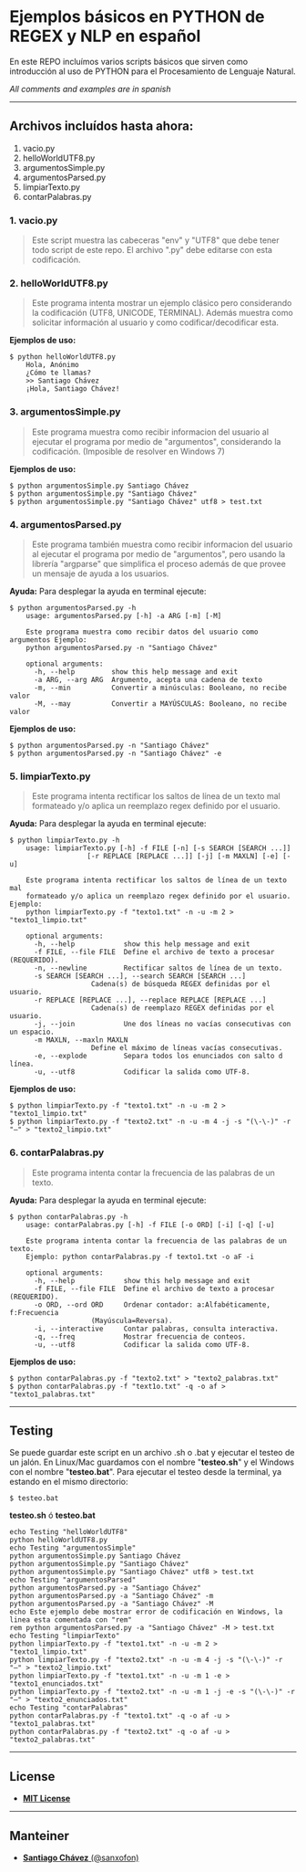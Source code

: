 # Ejemplos básicos en PYTHON de REGEX y NLP en español

En este REPO incluímos varios scripts básicos que sirven como introducción al uso de PYTHON para el Procesamiento de Lenguaje Natural.

*All comments and examples are in spanish*

***

## Archivos incluídos hasta ahora:

1. vacio.py
1. helloWorldUTF8.py
1. argumentosSimple.py
1. argumentosParsed.py
1. limpiarTexto.py
1. contarPalabras.py

### 1. vacio.py

> Este script muestra las cabeceras "env" y "UTF8" que debe tener todo script de este repo. El archivo ".py" debe editarse con esta codificación.

### 2. helloWorldUTF8.py

> Este programa intenta mostrar un ejemplo clásico pero considerando la codificación (UTF8, UNICODE, TERMINAL). Además muestra como solicitar información al usuario y como codificar/decodificar esta.

**Ejemplos de uso:**

	$ python helloWorldUTF8.py
		Hola, Anónimo
		¿Cómo te llamas?
		>> Santiago Chávez
		¡Hola, Santiago Chávez!


### 3. argumentosSimple.py

> Este programa muestra como recibir informacion del usuario al ejecutar el programa por medio de "argumentos", considerando la codificación. (Imposible de resolver en Windows 7)

**Ejemplos de uso:**

	$ python argumentosSimple.py Santiago Chávez
	$ python argumentosSimple.py "Santiago Chávez"
	$ python argumentosSimple.py "Santiago Chávez" utf8 > test.txt

### 4. argumentosParsed.py

> Este programa también muestra como recibir informacion del usuario al ejecutar el programa por medio de "argumentos", pero usando la librería "argparse" que simplifica el proceso además de que provee un mensaje de ayuda a los usuarios.

**Ayuda:**
Para desplegar la ayuda en terminal ejecute:

	$ python argumentosParsed.py -h
		usage: argumentosParsed.py [-h] -a ARG [-m] [-M]
		
		Este programa muestra como recibir datos del usuario como argumentos Ejemplo:
		python argumentosParsed.py -n "Santiago Chávez"
		
		optional arguments:
		  -h, --help         show this help message and exit
		  -a ARG, --arg ARG  Argumento, acepta una cadena de texto
		  -m, --min          Convertir a minúsculas: Booleano, no recibe valor
		  -M, --may          Convertir a MAYÚSCULAS: Booleano, no recibe valor

**Ejemplos de uso:**

	$ python argumentosParsed.py -n "Santiago Chávez"
	$ python argumentosParsed.py -n "Santiago Chávez" -e

### 5. limpiarTexto.py

> Este programa intenta rectificar los saltos de línea de un texto mal formateado y/o aplica un reemplazo regex definido por el usuario.

**Ayuda:**
Para desplegar la ayuda en terminal ejecute:

	$ python limpiarTexto.py -h
		usage: limpiarTexto.py [-h] -f FILE [-n] [-s SEARCH [SEARCH ...]]
				       [-r REPLACE [REPLACE ...]] [-j] [-m MAXLN] [-e] [-u]

		Este programa intenta rectificar los saltos de línea de un texto mal
		formateado y/o aplica un reemplazo regex definido por el usuario. Ejemplo:
		python limpiarTexto.py -f "texto1.txt" -n -u -m 2 > "texto1_limpio.txt"

		optional arguments:
		  -h, --help            show this help message and exit
		  -f FILE, --file FILE  Define el archivo de texto a procesar (REQUERIDO).
		  -n, --newline         Rectificar saltos de línea de un texto.
		  -s SEARCH [SEARCH ...], --search SEARCH [SEARCH ...]
				        Cadena(s) de búsqueda REGEX definidas por el usuario.
		  -r REPLACE [REPLACE ...], --replace REPLACE [REPLACE ...]
				        Cadena(s) de reemplazo REGEX definidas por el usuario.
		  -j, --join            Une dos líneas no vacías consecutivas con un espacio.
		  -m MAXLN, --maxln MAXLN
				        Define el máximo de líneas vacías consecutivas.
		  -e, --explode         Separa todos los enunciados con salto d línea.
		  -u, --utf8            Codificar la salida como UTF-8.

**Ejemplos de uso:**

	$ python limpiarTexto.py -f "texto1.txt" -n -u -m 2 > "texto1_limpio.txt"
	$ python limpiarTexto.py -f "texto2.txt" -n -u -m 4 -j -s "(\-\-)" -r "—" > "texto2_limpio.txt"

### 6. contarPalabras.py

> Este programa intenta contar la frecuencia de las palabras de un texto.

**Ayuda:**
Para desplegar la ayuda en terminal ejecute:

	$ python contarPalabras.py -h
		usage: contarPalabras.py [-h] -f FILE [-o ORD] [-i] [-q] [-u]

		Este programa intenta contar la frecuencia de las palabras de un texto.
		Ejemplo: python contarPalabras.py -f texto1.txt -o aF -i

		optional arguments:
		  -h, --help            show this help message and exit
		  -f FILE, --file FILE  Define el archivo de texto a procesar (REQUERIDO).
		  -o ORD, --ord ORD     Ordenar contador: a:Alfabéticamente, f:Frecuencia
				        (Mayúscula=Reversa).
		  -i, --interactive     Contar palabras, consulta interactiva.
		  -q, --freq            Mostrar frecuencia de conteos.
		  -u, --utf8            Codificar la salida como UTF-8.

**Ejemplos de uso:**

	$ python contarPalabras.py -f "texto2.txt" > "texto2_palabras.txt"
	$ python contarPalabras.py -f "text1o.txt" -q -o af > "texto1_palabras.txt"
 
***

## Testing

Se puede guardar este script en un archivo .sh o .bat y ejecutar el testeo de un jalón. En Linux/Mac guardamos con el nombre "**testeo.sh**" y el Windows con el nombre "**testeo.bat**".
Para ejecutar el testeo desde la terminal, ya estando en el mismo directorio:

	$ testeo.bat

**testeo.sh** ó **testeo.bat**

	echo Testing "helloWorldUTF8"
	python helloWorldUTF8.py
	echo Testing "argumentosSimple"
	python argumentosSimple.py Santiago Chávez
	python argumentosSimple.py "Santiago Chávez"
	python argumentosSimple.py "Santiago Chávez" utf8 > test.txt
	echo Testing "argumentosParsed"
	python argumentosParsed.py -a "Santiago Chávez"
	python argumentosParsed.py -a "Santiago Chávez" -m
	python argumentosParsed.py -a "Santiago Chávez" -M
	echo Este ejemplo debe mostrar error de codificación en Windows, la linea esta comentada con "rem"
	rem python argumentosParsed.py -a "Santiago Chávez" -M > test.txt
	echo Testing "limpiarTexto"
	python limpiarTexto.py -f "texto1.txt" -n -u -m 2 > "texto1_limpio.txt"
	python limpiarTexto.py -f "texto2.txt" -n -u -m 4 -j -s "(\-\-)" -r "—" > "texto2_limpio.txt"
	python limpiarTexto.py -f "texto1.txt" -n -u -m 1 -e > "texto1_enunciados.txt"
	python limpiarTexto.py -f "texto2.txt" -n -u -m 1 -j -e -s "(\-\-)" -r "—" > "texto2_enunciados.txt"
	echo Testing "contarPalabras"
	python contarPalabras.py -f "texto1.txt" -q -o af -u > "texto1_palabras.txt"
	python contarPalabras.py -f "texto2.txt" -q -o af -u > "texto2_palabras.txt"
***

## License

- [**MIT License**](LICENSE.md)

***

## Manteiner

- [**Santiago Chávez** (@sanxofon)](http://lengua.la/sanx.php)
